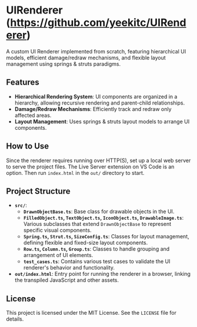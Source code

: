# UIRenderer (https://github.com/yeekitc/UIRenderer)

A custom UI Renderer implemented from scratch, featuring hierarchical UI models, efficient damage/redraw mechanisms, and flexible layout management using springs & struts paradigms.

## Features

- **Hierarchical Rendering System**: UI components are organized in a hierarchy, allowing recursive rendering and parent-child relationships.
- **Damage/Redraw Mechanisms**: Efficiently track and redraw only affected areas.
- **Layout Management**: Uses springs & struts layout models to arrange UI components.

## How to Use

Since the renderer requires running over HTTP(S), set up a local web server to serve the project files. The Live Server extension on VS Code is an option. Then run `index.html` in the `out/` directory to start.

## Project Structure

- **`src/`**: 
  - **`DrawnObjectBase.ts`**: Base class for drawable objects in the UI.
  - **`FilledObject.ts`, `TextObject.ts`, `IconObject.ts`, `DrawableImage.ts`**: Various subclasses that extend `DrawnObjectBase` to represent specific visual components.
  - **`Spring.ts`, `Strut.ts`, `SizeConfig.ts`**: Classes for layout management, defining flexible and fixed-size layout components.
  - **`Row.ts`, `Column.ts`, `Group.ts`**: Classes to handle grouping and arrangement of UI elements.
  - **`test_cases.ts`**: Contains various test cases to validate the UI renderer's behavior and functionality.
- **`out/index.html`**: Entry point for running the renderer in a browser, linking the transpiled JavaScript and other assets.

## License

This project is licensed under the MIT License. See the `LICENSE` file for details.
